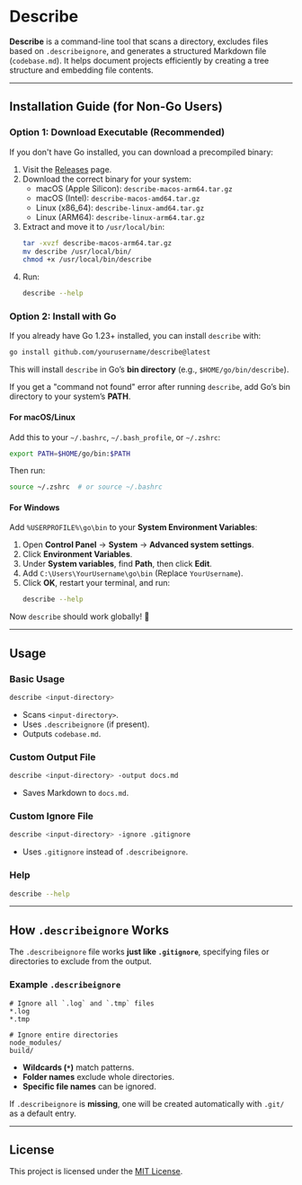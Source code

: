 # Describe

**Describe** is a command-line tool that scans a directory, excludes files based on `.describeignore`, and generates a structured Markdown file (`codebase.md`). It helps document projects efficiently by creating a tree structure and embedding file contents.

---

## **Installation Guide (for Non-Go Users)**

### **Option 1: Download Executable (Recommended)**
If you don't have Go installed, you can download a precompiled binary:

1. Visit the [Releases](https://github.com/yourusername/describe/releases) page.
2. Download the correct binary for your system:
   - macOS (Apple Silicon): `describe-macos-arm64.tar.gz`
   - macOS (Intel): `describe-macos-amd64.tar.gz`
   - Linux (x86_64): `describe-linux-amd64.tar.gz`
   - Linux (ARM64): `describe-linux-arm64.tar.gz`
3. Extract and move it to `/usr/local/bin`:
   ```sh
   tar -xvzf describe-macos-arm64.tar.gz
   mv describe /usr/local/bin/
   chmod +x /usr/local/bin/describe
   ```
4. Run:
   ```sh
   describe --help
   ```

### **Option 2: Install with Go**
If you already have Go 1.23+ installed, you can install `describe` with:
```sh
go install github.com/yourusername/describe@latest
```

This will install `describe` in Go’s **bin directory** (e.g., `$HOME/go/bin/describe`).

If you get a "command not found" error after running `describe`, add Go’s bin directory to your system’s **PATH**.

#### **For macOS/Linux**
Add this to your `~/.bashrc`, `~/.bash_profile`, or `~/.zshrc`:
```sh
export PATH=$HOME/go/bin:$PATH
```
Then run:
```sh
source ~/.zshrc  # or source ~/.bashrc
```

#### **For Windows**
Add `%USERPROFILE%\go\bin` to your **System Environment Variables**:
1. Open **Control Panel** → **System** → **Advanced system settings**.
2. Click **Environment Variables**.
3. Under **System variables**, find **Path**, then click **Edit**.
4. Add `C:\Users\YourUsername\go\bin` (Replace `YourUsername`).
5. Click **OK**, restart your terminal, and run:
   ```sh
   describe --help
   ```

Now `describe` should work globally! 🎉

---

## **Usage**

### **Basic Usage**
```sh
describe <input-directory>
```
- Scans `<input-directory>`.
- Uses `.describeignore` (if present).
- Outputs `codebase.md`.

### **Custom Output File**
```sh
describe <input-directory> -output docs.md
```
- Saves Markdown to `docs.md`.

### **Custom Ignore File**
```sh
describe <input-directory> -ignore .gitignore
```
- Uses `.gitignore` instead of `.describeignore`.

### **Help**
```sh
describe --help
```

---

## **How `.describeignore` Works**
The `.describeignore` file works **just like `.gitignore`**, specifying files or directories to exclude from the output.

### **Example `.describeignore`**
```
# Ignore all `.log` and `.tmp` files
*.log
*.tmp

# Ignore entire directories
node_modules/
build/
```

- **Wildcards (`*`)** match patterns.
- **Folder names** exclude whole directories.
- **Specific file names** can be ignored.

If `.describeignore` is **missing**, one will be created automatically with `.git/` as a default entry.

---

## **License**
This project is licensed under the [MIT License](LICENSE.md).

